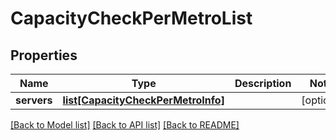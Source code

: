 # CapacityCheckPerMetroList


## Properties
Name | Type | Description | Notes
------------ | ------------- | ------------- | -------------
**servers** | [**list[CapacityCheckPerMetroInfo]**](CapacityCheckPerMetroInfo.md) |  | [optional] 

[[Back to Model list]](../README.md#documentation-for-models) [[Back to API list]](../README.md#documentation-for-api-endpoints) [[Back to README]](../README.md)


